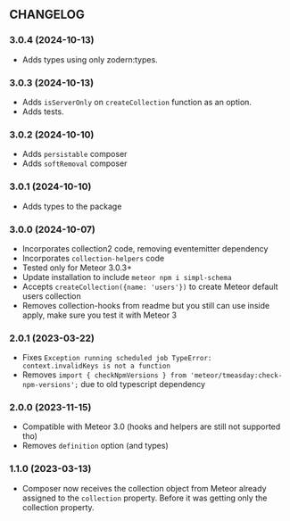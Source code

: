 ## CHANGELOG

### 3.0.4 (2024-10-13)

- Adds types using only zodern:types.

### 3.0.3 (2024-10-13)

- Adds `isServerOnly` on `createCollection` function as an option.
- Adds tests.

### 3.0.2 (2024-10-10)

- Adds `persistable` composer
- Adds `softRemoval` composer

### 3.0.1 (2024-10-10)

- Adds types to the package

### 3.0.0 (2024-10-07)

- Incorporates collection2 code, removing eventemitter dependency
- Incorporates `collection-helpers` code
- Tested only for Meteor 3.0.3+
- Update installation to include `meteor npm i simpl-schema`
- Accepts `createCollection({name: 'users'})` to create Meteor default users collection
- Removes collection-hooks from readme but you still can use inside apply, make sure you test it with Meteor 3

### 2.0.1 (2023-03-22)

- Fixes `Exception running scheduled job TypeError: context.invalidKeys is not a function`
- Removes `import { checkNpmVersions } from 'meteor/tmeasday:check-npm-versions';` due to old typescript dependency

### 2.0.0 (2023-11-15)

- Compatible with Meteor 3.0 (hooks and helpers are still not supported tho)
- Removes `definition` option (and types) 

### 1.1.0 (2023-03-13)

- Composer now receives the collection object from Meteor already assigned to the `collection` property. Before it was getting only the collection property.
